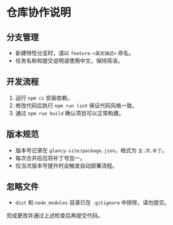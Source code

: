 # 仓库协作说明

## 分支管理
- 新建特性分支时，请以 `feature-<英文描述>` 命名。
- 任务名称和提交说明请使用中文，保持简洁。

## 开发流程
1. 运行 `npm ci` 安装依赖。
2. 修改代码后执行 `npm run lint` 保证代码风格一致。
3. 通过 `npm run build` 确认项目可以正常构建。

## 版本规范
- 版本号记录在 `glancy-site/package.json`，格式为 `主.次.补丁`。
- 每次合并后应将补丁号加一。
- 仅当次版本号提升时会触发自动部署流程。

## 忽略文件
- `dist` 和 `node_modules` 目录已在 `.gitignore` 中排除，请勿提交。

完成更改并通过上述检查后再提交代码。

